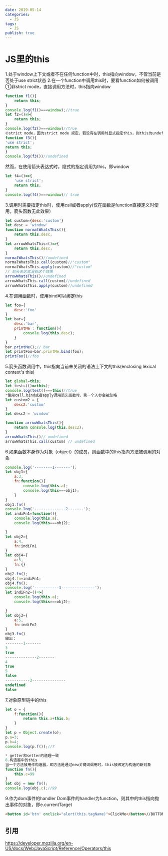 ```yaml
---
date: 2019-05-14
categories:
  - JS
tags:
  - JS
publish: true
---
```


# JS里的this

1.处于window上下文或者不在任何function中时，this指向window，不管当前是否处于use strict状态
2.在一个function中调用this时，要看function如何被调用
①非strict mode，直接调用方法时，this指向window

```js
function f1(){
    return this;
}
console.log(f1()===window);//true
let f2=()=>{
    return this;
}
console.log(f2()===window)//true
②strict mode，因为strict mode 规定，若没有在调用时显式指定this，则this为undefined
function f3(){
'use strict';
return this;
}
console.log(f3())//undefined
```

然而，在使用箭头表达式时，隐式的指定调用为this，即window

```js
let f4=()=>{
    'use strict';
    return this;
}
console.log(f4()===window)// true
```

3.调用时需要指定this时，使用call或者apply(仅在函数是function直接定义时使用，箭头函数无此效果）

```js
let custom={desc:'custom'}
let desc = 'window'
function normalWhatsThis(){
    return this.desc;
}
let arrowWhatsThis=()=>{
    return this.desc;
}
normalWhatsThis()//undefined
normalWhatsThis.call(custom)//"custom"
normalWhatsThis.apply(custom)//"custom"
// 箭头表达式没有这个效果
arrowWhatsThis()//undefined
arrowWhatsThis.call(custom)//undefined
arrowWhatsThis.apply(custom)//undefined
```

4.在调用函数时，使用bind可以绑定this

```js
let foo={
    desc:'foo'
}
let bar={
    desc:'bar',
    printMe : function(){
        console.log(this.desc);
    }
}
bar.printMe();// bar
let printFoo=bar.printMe.bind(foo);
printFoo()//foo
```

5.箭头函数调用中，this指向当前未关闭的语法上下文的this(enclosing lexical context's this)

```js
let global=this;
let test=(()=>this);
console.log(test()===this)//true
*使用call,bind或者apply调用箭头函数时，第一个入参会被忽略
let custom2 = {
    desc2:'custom'
}
let desc2 = 'window'

function arrowWhatsThis(){
    return console.log(this.desc2);
}
arrowWhatsThis()// undefined
arrowWhatsThis.call(custom) // undefined
```

6.如果函数本身作为对象（object）的成员，则函数中的this指向方法被调用的对象

```js
console.log('--------1-------');
let obj1={
    a:3,
    fn:function(){
        console.log(this.a);
        console.log(this===obj1);
    }
}
obj1.fn()
console.log('--------------2-------');
let indiFn1=function(){
    console.log(this.a);
    console.log(this===obj2);

}
let obj2={
    a:4,
    fn:indiFn1
}
let obj4={
    a:5,
    fn:{}
}
obj2.fn();
obj4.fn=indiFn1;
obj4.fn();
console.log('-----------3---------------');
let indiFn2=()=>{
    console.log(this.a);
    console.log(this===obj2);

}
let obj3={
    a:5,
    fn:indiFn2
}
obj3.fn()
输出：
--------1-------
3
true
--------------2-------
4
true
5
false
-----------3---------------
undefined
false
```

7.对象原型链中的this

```js
let o = {
    f:function(){
        return this.a+this.b;
    }
}
let p = Object.create(o);
p.a=3;
p.b=4;
console.log(p.f());//7

* getter和setter的道理一致
8.构造器中的this
当一个方法被用作构造器，即方法是通过new关键词调用时，this被绑定为构造的新对象
function fn(){
    this.c=99
}
let obj = new fn();
console.log(obj.c);//99
```

9.作为dom事件的handler
Dom事件的handler为function，则其中的this指向抛出事件的对象，即e.currentTarget

```html
<button id='btn' onclick="alert(this.tagName)">ClickMe</button>//BUTTON
```

## 引用

<https://developer.mozilla.org/en-US/docs/Web/JavaScript/Reference/Operators/this>
